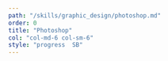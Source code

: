 ```yaml
---
path: "/skills/graphic_design/photoshop.md"
order: 0
title: "Photoshop"
col: "col-md-6 col-sm-6"
style: "progress  SB"
---
```

